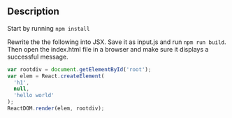 ## Description
Start by running `npm install`

Rewrite the the following into JSX. Save it as input.js and run `npm run build`. Then open the index.html file in a browser and make sure it displays a successful message.

```javascript
var rootdiv = document.getElementById('root');
var elem = React.createElement(
  'h1',
  null,
  'hello world'
);
ReactDOM.render(elem, rootdiv);
```
